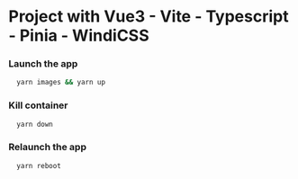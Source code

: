 # Project with Vue3 - Vite - Typescript - Pinia - WindiCSS

### Launch the app

```bash
  yarn images && yarn up
```

### Kill container

```bash
  yarn down
```

### Relaunch the app

```bash
  yarn reboot
```
